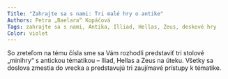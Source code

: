 ```yaml
---
Title: "Zahrajte sa s nami: Tri malé hry o antike"
Authors: Petra „Baelara“ Kopáčová
Tags: zahrajte sa s nami, Antika, Illiad, Hellas, Zeus, deskové hry
Color: violet
---
```

So zreteľom na tému čísla sme sa
Vám rozhodli predstaviť tri stolové
„minihry“ s antickou tématikou
– Iliad, Hellas a Zeus na úteku.
Všetky sa doslova zmestia do vrecka
a predstavujú tri zaujímavé prístupy
k tématike.
